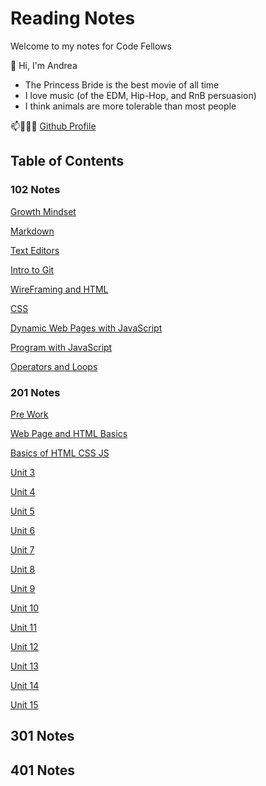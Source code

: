 # Reading Notes

Welcome to my notes for Code Fellows

👋 Hi, I'm Andrea

- The Princess Bride is the best movie of all time 
- I love music (of the EDM, Hip-Hop, and RnB persuasion)
- I think animals are more tolerable than most people

📫👩🏽‍💻 [Github Profile](https://github.com/ariley215)

## Table of Contents

### 102 Notes

[Growth Mindset](102-Notes/GrowthMidset.md)

[Markdown](102-Notes/102-Markdown.md)

[Text Editors](102-Notes/TextEditor.md)

[Intro to Git](102-Notes/GitIntro.md)

[WireFraming and HTML](102-Notes/HTML.md)

[CSS](102-Notes/CSS.md)

[Dynamic Web Pages with JavaScript](ActivateJava.md)

[Program with JavaScript](102-Notes/ProgramJava.md)

[Operators and Loops](102-Notes/OperatorsLoops.md)

### 201 Notes

[Pre Work](201-Notes/prompt-engineering.md)

[Web Page and HTML Basics](201-Notes/201-1.md)

[Basics of HTML CSS JS](201-Notes/201-2.md)

[Unit 3](201-Notes/201-3.md)

[Unit 4](201-Notes/201-4.md)

[Unit 5](201-Notes/201-5.md)

[Unit 6](201-Notes/201-6.md)

[Unit 7](201-Notes/201-7.md)

[Unit 8](201-Notes/201-8.md)

[Unit 9](201-Notes/201-9.md)

[Unit 10](201-Notes/201-10.md)

[Unit 11](201-Notes/201-11.md)

[Unit 12](201-Notes/201-12.md)

[Unit 13](201-Notes/201-13.md)

[Unit 14](201-Notes/201-14.md)

[Unit 15](201-Notes/201-15.md)

## 301 Notes

## 401 Notes
